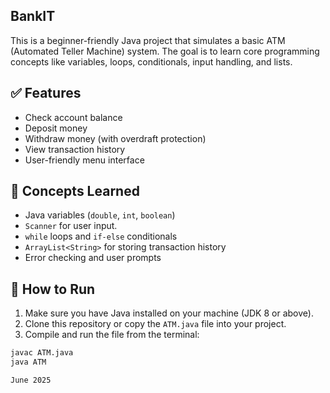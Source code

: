 ## BankIT


This is a beginner-friendly Java project that simulates a basic ATM (Automated Teller Machine) system. The goal is to learn core programming concepts like variables, loops, conditionals, input handling, and lists.

## ✅ Features

- Check account balance
- Deposit money
- Withdraw money (with overdraft protection)
- View transaction history
- User-friendly menu interface

## 🧠 Concepts Learned

- Java variables (`double`, `int`, `boolean`)
- `Scanner` for user input.
- `while` loops and `if-else` conditionals
- `ArrayList<String>` for storing transaction history
- Error checking and user prompts

## 📂 How to Run

1. Make sure you have Java installed on your machine (JDK 8 or above).
2. Clone this repository or copy the `ATM.java` file into your project.
3. Compile and run the file from the terminal:

```bash
javac ATM.java
java ATM

June 2025 

